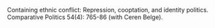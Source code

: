 Containing ethnic conflict: Repression, cooptation, and identity politics. Comparative Politics 54(4): 765-86 (with Ceren Belge).
